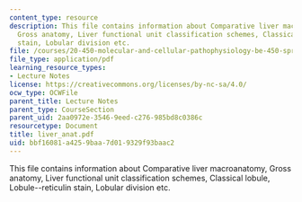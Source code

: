 ```yaml
---
content_type: resource
description: This file contains information about Comparative liver macroanatomy,
  Gross anatomy, Liver functional unit classification schemes, Classical lobule, Lobule--reticulin
  stain, Lobular division etc.
file: /courses/20-450-molecular-and-cellular-pathophysiology-be-450-spring-2005/bbf16081a4259baa7d019329f93baac2_liver_anat.pdf
file_type: application/pdf
learning_resource_types:
- Lecture Notes
license: https://creativecommons.org/licenses/by-nc-sa/4.0/
ocw_type: OCWFile
parent_title: Lecture Notes
parent_type: CourseSection
parent_uid: 2aa0972e-3546-9eed-c276-985bd8c0386c
resourcetype: Document
title: liver_anat.pdf
uid: bbf16081-a425-9baa-7d01-9329f93baac2
---
```

This file contains information about Comparative liver macroanatomy, Gross anatomy, Liver functional unit classification schemes, Classical lobule, Lobule--reticulin stain, Lobular division etc.